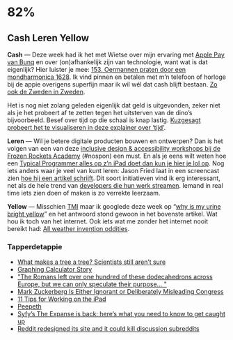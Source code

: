 # 82%

## Cash Leren Yellow

**Cash** — Deze week had ik het met Wietse over mijn ervaring met [Apple Pay van Bunq](https://www.bright.nl/nieuws/apple-pay-omweg-voor-bunq-klanten-alweer-teruggedraaid) en over (on)afhankelijk zijn van technologie, want wat is dat eigenlijk? Hier luister je mee: [153. Oermannen praten door een mondharmonica 1628](http://appelsenperenshow.nl/aflevering/2018/4/11/153-oermannen-praten-door-een-mondharmonica-1628). Ik vind pinnen en betalen met m’n telefoon of horloge bij de appie overigens superfijn maar ik wil wél dat cash blijft bestaan. [Zo ook de Zweden in Zweden](https://www.theguardian.com/world/2018/apr/03/being-cash-free-puts-us-at-risk-of-attack-swedes-turn-against-cashlessness).

Het is nog niet zolang geleden eigenlijk dat geld is uitgevonden, zeker niet als je het probeert af te zetten tegen het uitsterven van de dino’s bijvoorbeeld. Besef over tijd op die schaal is knap lastig. [Kuzgesagt probeert het te visualiseren in deze explainer over ‘tijd’](https://youtu.be/5TbUxGZtwGI "Tijd").

**Leren** — Wil je betere digitale producten bouwen en ontwerpen? Dan is het volgen van een van deze [inclusive design & accessibility workshops bij de Frozen Rockets Academy](https://frozenrockets.academy) (#nospon) een must. En als je eens wilt weten hoe een [Typical Programmer alles op z’n iPad doet dan kun je hier je lol op](http://typicalprogrammer.com/working-on-an-ipad-pro-as-my-main-computer). Nog iets anders waar je veel van kunt leren: Jason Fried laat in een screencast zien [hoe hij een artikel schrijft](https://youtu.be/VNh13i1bHe0). Dit soort initiatieven vind ik erg interessant, net als de hele trend van [developers die hun werk streamen](https://github.com/bnb/awesome-developer-streams). Iemand in real time iets zien doen of maken is zo verrekte leerzaam.

**Yellow** — Misschien [TMI](https://www.urbandictionary.com/define.php?term=TMI) maar ik googlede deze week op “[why is my urine bright yellow](https://www.healthline.com/health/bright-yellow-urine#causes-dehydration-and-more)” en het antwoord stond gewoon in het bovenste artikel. Wat hou ik toch van het internet. Ook iets wat me zonder het internet nooit bereikt had: [All weather invention oddities](https://variationsonnormal.com/2018/04/09/all-weather-invention-oddities/).

### Tapperdetappie

- [What makes a tree a tree? Scientists still aren’t sure](https://kottke.org/18/04/what-makes-a-tree-a-tree-scientists-still-arent-sure)
- [Graphing Calculator Story](http://www.nucalc.com/Story/)
- ["The Romans left over one hundred of these dodecahedrons across Europe, but we can only speculate their purpose… "](https://twitter.com/historylvrsclub/status/983692062448148481)
- [Mark Zuckerberg Is Either Ignorant or Deliberately Misleading Congress](https://theintercept.com/2018/04/11/mark-zuckerberg-is-either-ignorant-deliberately-misleading-congress-or-both/)
- [11 Tips for Working on the iPad](https://www.macstories.net/ios/11-tips-for-working-on-the-ipad/)
- [Peepeth](https://peepeth.com/about)
- [Syfy’s The Expanse is back: here’s what you need to know to get caught up](https://www.theverge.com/2018/4/11/17225472/syfy-the-expanse-science-fiction-television-catch-up)
- [Reddit redesigned its site and it could kill discussion subreddits](https://changemyview.net/2018/04/11/reddit-redesigned-its-site-and-it-could-kill-discussion-subreddits/)

